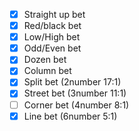 - [x] Straight up bet
- [x] Red/black bet
- [x] Low/High bet
- [x] Odd/Even bet
- [x] Dozen bet
- [x] Column bet
- [x] Split bet (2number 17:1)
- [x] Street bet (3number 11:1)
- [ ] Corner bet (4number 8:1)
- [x] Line bet (6number 5:1)